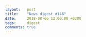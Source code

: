 ```yaml
---
layout:   post
title:    "News digest #146"
date:     2018-08-06 12:00:00 +0300
tags:     digest
comments: true
---
```

